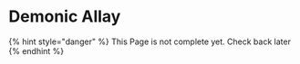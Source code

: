 # Demonic Allay

{% hint style="danger" %}
This Page is not complete yet. Check back later
{% endhint %}


